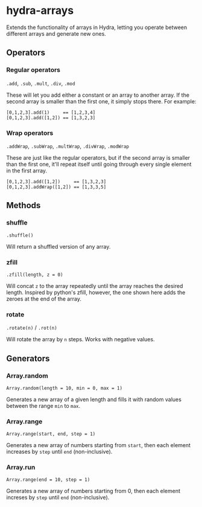# hydra-arrays

Extends the functionality of arrays in Hydra, letting you operate between different arrays and generate new ones.

## Operators

### Regular operators

`.add`, `.sub`, `.mult`, `.div`, `.mod`

These will let you add either a constant or an array to another array. If the second array is smaller than the first one, it simply stops there. For example:

```
[0,1,2,3].add(1)     == [1,2,3,4]
[0,1,2,3].add([1,2]) == [1,3,2,3]
```

### Wrap operators

`.addWrap`, `.subWrap`, `.multWrap`, `.divWrap`, `.modWrap`

These are just like the regular operators, but if the second array is smaller than the first one, it'll repeat itself until going through every single element in the first array.

```
[0,1,2,3].add([1,2])     == [1,3,2,3]
[0,1,2,3].addWrap([1,2]) == [1,3,3,5]
```

## Methods

### shuffle

`.shuffle()`

Will return a shuffled version of any array.

### zfill

`.zfill(length, z = 0)`

Will concat `z` to the array repeatedly until the array reaches the desired length. Inspired by python's zfill, however, the one shown here adds the zeroes at the end of the array.

### rotate

`.rotate(n)` / `.rot(n)`

Will rotate the array by `n` steps. Works with negative values.

## Generators

### Array.random

`Array.random(length = 10, min = 0, max = 1)`

Generates a new array of a given length and fills it with random values between the range `min` to `max`.

### Array.range

`Array.range(start, end, step = 1)`

Generates a new array of numbers starting from `start`, then each element increases by `step` until `end` (non-inclusive).

### Array.run

`Array.range(end = 10, step = 1)`

Generates a new array of numbers starting from 0, then each element increses by `step` until `end` (non-inclusive).